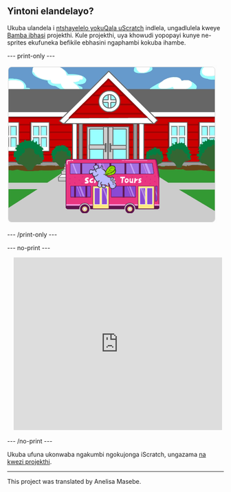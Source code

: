 ## Yintoni elandelayo?

Ukuba ulandela i [ntshayelelo yokuQala uScratch](https://projects.raspberrypi.org/xh-ZA/pathways/scratch-intro) indlela, ungadlulela kweye [Bamba ibhasi](https://projects.raspberrypi.org/xh-ZA/projects/catch-the-bus) projekthi. Kule projekthi, uya khowudi yopopayi kunye ne-sprites ekufuneka befikile ebhasini ngaphambi kokuba ihambe.

--- print-only ---

![Iprojekthi 'Yokubamba ibhasi'.](images/scratch-tour-bus.png)

--- /print-only ---

--- no-print ---

<div class="scratch-preview" style="margin-left: 15px;">
  <iframe allowtransparency="true" width="485" height="402" src="https://scratch.mit.edu/projects/embed/724160134/?autostart=false" frameborder="0"></iframe>
</div>

--- /no-print ---

Ukuba ufuna ukonwaba ngakumbi ngokujonga iScratch, ungazama [na kwezi projekthi](https://projects.raspberrypi.org/xh-ZA/projects?software%5B%5D=scratch&curriculum%5B%5D=%201).

***

This project was translated by Anelisa Masebe.
